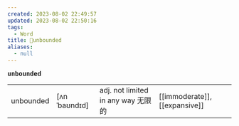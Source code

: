 ```yaml
---
created: 2023-08-02 22:49:57
updated: 2023-08-02 22:50:16
tags:
  - Word
title: 📖unbounded
aliases:
  - null
---
```


<pre><strong>unbounded</strong></pre>
|   |   |   |   |
|---|---|---|---|
|unbounded|[ʌnˈbaʊndɪd]|adj. not limited in any way ⽆限的|[[immoderate]], [[expansive]]|****